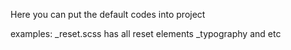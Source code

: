 Here you can put the default codes into project

examples:
_reset.scss  has all reset elements
_typography and etc

